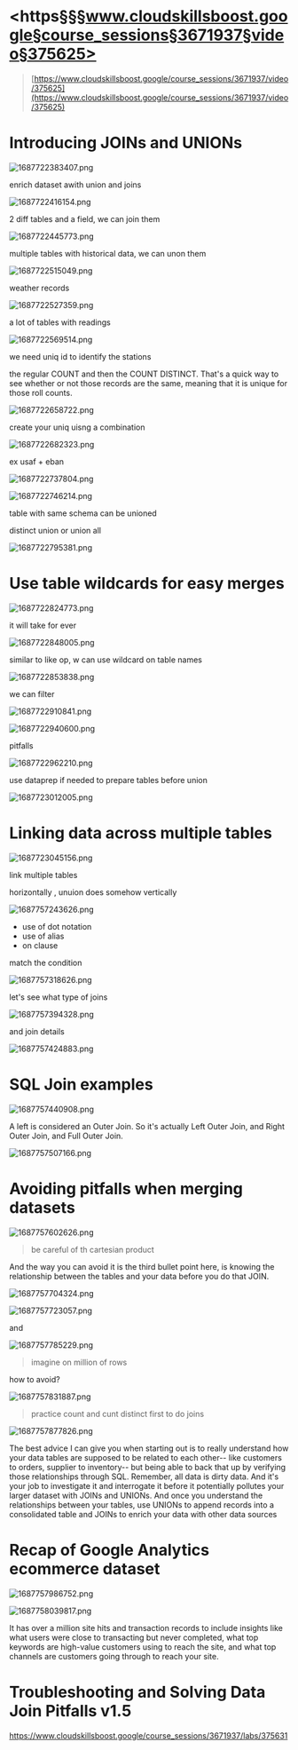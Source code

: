 # <https§§§www.cloudskillsboost.google§course_sessions§3671937§video§375625>

> [https://www.cloudskillsboost.google/course_sessions/3671937/video/375625](https://www.cloudskillsboost.google/course_sessions/3671937/video/375625)

# Introducing JOINs and UNIONs

![1687722383407.png](./1687722383407.png)

enrich dataset awith union and joins

![1687722416154.png](./1687722416154.png)

2 diff tables and a field, we can join them

![1687722445773.png](./1687722445773.png)

multiple tables with historical data, we can unon them

![1687722515049.png](./1687722515049.png)

weather records

![1687722527359.png](./1687722527359.png)

a lot of tables with readings

![1687722569514.png](./1687722569514.png)

we need uniq id to identify the stations

the regular COUNT and then the COUNT DISTINCT. That's a quick way to see whether or not those records are the same, meaning that it is unique for those roll counts.

![1687722658722.png](./1687722658722.png)

create your uniq uisng a combination

![1687722682323.png](./1687722682323.png)

ex usaf + eban

![1687722737804.png](./1687722737804.png)

![1687722746214.png](./1687722746214.png)

table with same schema can be unioned

distinct union or union all

![1687722795381.png](./1687722795381.png)

# Use table wildcards for easy merges

![1687722824773.png](./1687722824773.png)

it will take for ever

![1687722848005.png](./1687722848005.png)

similar to like op, w can use wildcard on table names

![1687722853838.png](./1687722853838.png)

we can filter

![1687722910841.png](./1687722910841.png)

![1687722940600.png](./1687722940600.png)

pitfalls

![1687722962210.png](./1687722962210.png)

use dataprep if needed to prepare tables before union

![1687723012005.png](./1687723012005.png)

# Linking data across multiple tables

![1687723045156.png](./1687723045156.png)

link multiple tables

horizontally , unuion does somehow vertically

![1687757243626.png](./1687757243626.png)

- use of dot notation
- use of alias
- on clause

match the condition

![1687757318626.png](./1687757318626.png)

let's see what type of joins

![1687757394328.png](./1687757394328.png)

and join details

![1687757424883.png](./1687757424883.png)

# SQL Join examples

![1687757440908.png](./1687757440908.png)

A left is considered an Outer Join. So it's actually Left Outer Join, and Right Outer Join, and Full Outer Join.

![1687757507166.png](./1687757507166.png)

# Avoiding pitfalls when merging datasets

![1687757602626.png](./1687757602626.png)

> be careful of th cartesian product

And the way you can avoid it is the third bullet point here, is knowing the relationship between the tables and your data before you do that JOIN.

![1687757704324.png](./1687757704324.png)

![1687757723057.png](./1687757723057.png)

and 

 ![1687757785229.png](./1687757785229.png)

> imagine on million of rows

how to avoid?

 ![1687757831887.png](./1687757831887.png)

> practice count and cunt distinct first to do joins

 ![1687757877826.png](./1687757877826.png)



The best advice I can give you when starting out is to really understand how your data tables are supposed to be related to each other-- like customers to orders, supplier to inventory-- but being able to back that up by verifying those relationships through SQL. Remember, all data is dirty data. And it's your job to investigate it and interrogate it
before it potentially pollutes your larger dataset with JOINs and UNIONs. And once you understand the relationships between your tables, use UNIONs to append records into a consolidated table and JOINs
to enrich your data with other data sources


# Recap of Google Analytics ecommerce dataset

 ![1687757986752.png](./1687757986752.png)


 ![1687758039817.png](./1687758039817.png)

It has over a million site hits and transaction records
to include insights like what users were close to transacting but never completed, what top keywords are high-value customers using to reach the site, and what top channels are customers going
through to reach your site.



# Troubleshooting and Solving Data Join Pitfalls v1.5

https://www.cloudskillsboost.google/course_sessions/3671937/labs/375631
